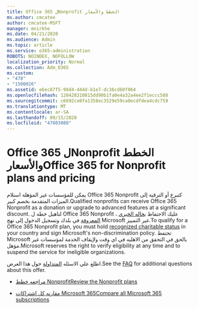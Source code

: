 ```yaml
---
title: Office 365 لNonprofit الخطط والأسعار
ms.author: cmcatee
author: cmcatee-MSFT
manager: mnirkhe
ms.date: 04/21/2020
ms.audience: Admin
ms.topic: article
ms.service: o365-administration
ROBOTS: NOINDEX, NOFOLLOW
localization_priority: Normal
ms.collection: Adm_O365
ms.custom:
- "478"
- "1500026"
ms.assetid: e6ec87f5-98d4-444d-b1e7-dc36cd60f064
ms.openlocfilehash: 120428310815dd90b1fa0e4a32a4ee2f1eccc588
ms.sourcegitcommit: c6692ce0fa1358ec3529e59ca0ecdfdea4cdc759
ms.translationtype: MT
ms.contentlocale: ar-SA
ms.lasthandoff: 09/15/2020
ms.locfileid: "47803088"
---
```

# <a name="office-365-for-nonprofit-plans-and-pricing"></a><span data-ttu-id="16522-102">Office 365 لNonprofit الخطط والأسعار</span><span class="sxs-lookup"><span data-stu-id="16522-102">Office 365 for Nonprofit plans and pricing</span></span>

<span data-ttu-id="16522-103">يمكن للمؤسسات غير المؤهلة استلام Office 365 Nonprofit كتبرع أو الترقية إلى الميزات المتقدمة بخصم كبير.</span><span class="sxs-lookup"><span data-stu-id="16522-103">Qualified nonprofits can receive Office 365 Nonprofit as a donation or upgrade to advanced features at a significant discount.</span></span> <span data-ttu-id="16522-104">لتاهيل خطه ل Office 365 Nonprofit ، عليك الاحتفاظ [بحاله الخيري المعروفة](https://go.microsoft.com/fwlink/p/?LinkID=330253) في بلدك وتسجيل الدخول إلى نهج Microsoft غير التمييز.</span><span class="sxs-lookup"><span data-stu-id="16522-104">To qualify for a Office 365 Nonprofit plan, you must hold [recognized charitable status](https://go.microsoft.com/fwlink/p/?LinkID=330253) in your country and sign Microsoft's non-discrimination policy.</span></span> <span data-ttu-id="16522-105">تحتفظ Microsoft بالحق في التحقق من الاهليه في اي وقت ولإيقاف الخدمة لمؤسسات غير مؤهل.</span><span class="sxs-lookup"><span data-stu-id="16522-105">Microsoft reserves the right to verify eligibility at any time and to suspend the service for ineligible organizations.</span></span>
  
<span data-ttu-id="16522-106">اطلع علي الاسئله [المتداولة](https://products.office.com/nonprofit/office-365-nonprofit) حول هذا العرض.</span><span class="sxs-lookup"><span data-stu-id="16522-106">See the [FAQ](https://products.office.com/nonprofit/office-365-nonprofit) for additional questions about this offer.</span></span>
  
- [<span data-ttu-id="16522-107">مراجعه خطط Nonprofit</span><span class="sxs-lookup"><span data-stu-id="16522-107">Review the Nonprofit plans</span></span>](https://products.office.com/nonprofit/office-365-nonprofit-plans-and-pricing?tab=1)

- [<span data-ttu-id="16522-108">مقارنه كل اشتراكات Microsoft 365</span><span class="sxs-lookup"><span data-stu-id="16522-108">Compare all Microsoft 365 subscriptions</span></span>](https://products.office.com/business/compare-more-office-365-for-business-plans)